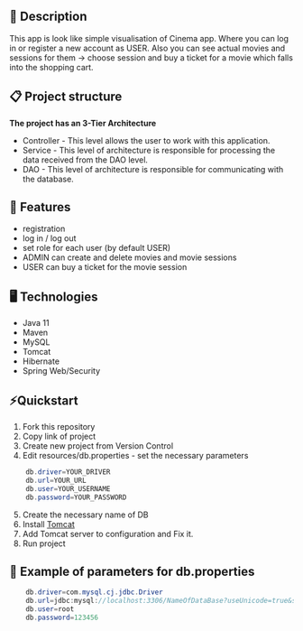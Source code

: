 ## 📖 Description
This app is look like simple visualisation of Cinema app.
Where you can log in or register a new account as USER. Also
you can see actual movies and sessions for them -> choose session 
and buy a ticket for a movie which falls into the shopping cart.

## 📋 Project structure
**The project has an 3-Tier Architecture**
- Controller - This level allows the user to work with this application.
- Service - This level of architecture is responsible for processing the data received from the DAO level.
- DAO - This level of architecture is responsible for communicating with the database.

## 🎯 Features
- registration
- log in / log out
- set role for each user (by default USER)
- ADMIN can create and delete movies and movie sessions
- USER can buy a ticket for the movie session

## 🖥️ Technologies
- Java 11
- Maven
- MySQL
- Tomcat
- Hibernate
- Spring Web/Security

## ⚡️Quickstart
1. Fork this repository
2. Copy link of project
3. Create new project from Version Control
4. Edit resources/db.properties - set the necessary parameters
``` java
    db.driver=YOUR_DRIVER
    db.url=YOUR_URL
    db.user=YOUR_USERNAME
    db.password=YOUR_PASSWORD
```
5. Create the necessary name of DB
6. Install [Tomcat](https://tomcat.apache.org/download-90.cgi)
7. Add Tomcat server to configuration and Fix it.
8. Run project

## 👀 Example of parameters for db.properties
``` java
    db.driver=com.mysql.cj.jdbc.Driver
    db.url=jdbc:mysql://localhost:3306/NameOfDataBase?useUnicode=true&serverTimezone=UTC
    db.user=root
    db.password=123456
```
